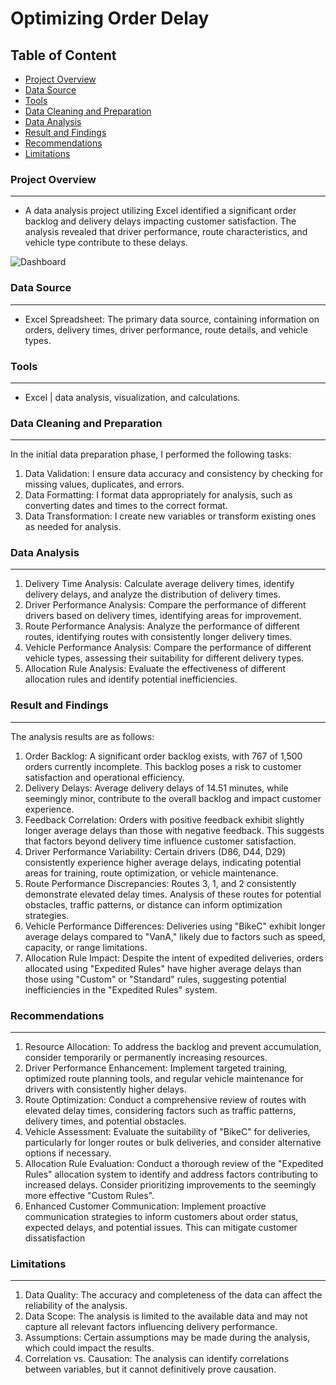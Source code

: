 # Optimizing Order Delay

## Table of Content

- [Project Overview](#project-overview)
- [Data Source](#data-source)
- [Tools](#tools)
- [Data Cleaning and Preparation](#data-cleaning-and-preparation)
- [Data Analysis](#data-analysis)
- [Result and Findings](#result-and-findings)
- [Recommendations](#recommendations)
- [Limitations](#limitations)

### Project Overview
---

- A data analysis project utilizing Excel identified a significant order backlog and delivery delays impacting customer satisfaction. The analysis revealed that driver performance, route characteristics, and vehicle type contribute to these delays.

![Dashboard](https://github.com/user-attachments/assets/35cfb1c4-6607-4692-93fb-e36995e1ddb1)


### Data Source
---

- Excel Spreadsheet: The primary data source, containing information on orders, delivery times, driver performance, route details, and vehicle types.

### Tools
---

- Excel | data analysis, visualization, and calculations.

### Data Cleaning and Preparation
---

In the initial data preparation phase, I performed the following tasks:
1. Data Validation: I ensure data accuracy and consistency by checking for missing values, duplicates, and errors.
2. Data Formatting: I format data appropriately for analysis, such as converting dates and times to the correct format.
3. Data Transformation: I create new variables or transform existing ones as needed for analysis.

### Data Analysis
---

1. Delivery Time Analysis: Calculate average delivery times, identify delivery delays, and analyze the distribution of delivery times.
2. Driver Performance Analysis: Compare the performance of different drivers based on delivery times, identifying areas for improvement.
3. Route Performance Analysis: Analyze the performance of different routes, identifying routes with consistently longer delivery times.
4. Vehicle Performance Analysis: Compare the performance of different vehicle types, assessing their suitability for different delivery types.
5. Allocation Rule Analysis: Evaluate the effectiveness of different allocation rules and identify potential inefficiencies.

### Result and Findings
---

The analysis results are as follows:
1.	Order Backlog: A significant order backlog exists, with 767 of 1,500 orders currently incomplete. This backlog poses a risk to customer satisfaction and operational efficiency.
2.	Delivery Delays: Average delivery delays of 14.51 minutes, while seemingly minor, contribute to the overall backlog and impact customer experience.
3.	Feedback Correlation: Orders with positive feedback exhibit slightly longer average delays than those with negative feedback. This suggests that factors beyond delivery time influence customer satisfaction.
4.	Driver Performance Variability: Certain drivers (D86, D44, D29) consistently experience higher average delays, indicating potential areas for training, route optimization, or vehicle maintenance.
5.	Route Performance Discrepancies: Routes 3, 1, and 2 consistently demonstrate elevated delay times. Analysis of these routes for potential obstacles, traffic patterns, or distance can inform optimization strategies.
6.	Vehicle Performance Differences: Deliveries using "BikeC" exhibit longer average delays compared to "VanA," likely due to factors such as speed, capacity, or range limitations.
7.	Allocation Rule Impact: Despite the intent of expedited deliveries, orders allocated using "Expedited Rules" have higher average delays than those using "Custom" or "Standard" rules, suggesting potential inefficiencies in the "Expedited Rules" system.


### Recommendations
---

1.	Resource Allocation: To address the backlog and prevent accumulation, consider temporarily or permanently increasing resources.
2.	Driver Performance Enhancement: Implement targeted training, optimized route planning tools, and regular vehicle maintenance for drivers with consistently higher delays.
3.	Route Optimization: Conduct a comprehensive review of routes with elevated delay times, considering factors such as traffic patterns, delivery times, and potential obstacles.
4.	Vehicle Assessment: Evaluate the suitability of "BikeC" for deliveries, particularly for longer routes or bulk deliveries, and consider alternative options if necessary.
5.	Allocation Rule Evaluation: Conduct a thorough review of the "Expedited Rules" allocation system to identify and address factors contributing to increased delays. Consider prioritizing improvements to the seemingly more effective "Custom Rules".
6.	Enhanced Customer Communication: Implement proactive communication strategies to inform customers about order status, expected delays, and potential issues. This can mitigate customer dissatisfaction


### Limitations
---

1. Data Quality: The accuracy and completeness of the data can affect the reliability of the analysis.
2. Data Scope: The analysis is limited to the available data and may not capture all relevant factors influencing delivery performance.
3. Assumptions: Certain assumptions may be made during the analysis, which could impact the results.
4. Correlation vs. Causation: The analysis can identify correlations between variables, but it cannot definitively prove causation.

